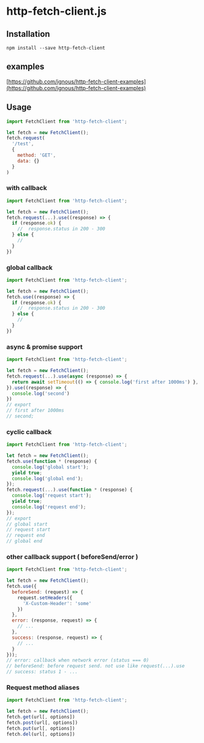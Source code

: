 # http-fetch-client.js
## Installation
```
npm install --save http-fetch-client
```

## examples
[https://github.com/ignous/http-fetch-client-examples](https://github.com/ignous/http-fetch-client-examples)

## Usage
```js
import FetchClient from 'http-fetch-client';

let fetch = new FetchClient();
fetch.request(
  '/test',
  {
    method: 'GET',
    data: {}
  }
)
```

### with callback
```js
import FetchClient from 'http-fetch-client';

let fetch = new FetchClient();
fetch.request(...).use((response) => {
  if (response.ok) {
    //  response.status in 200 - 300
  } else {
    //
  }
})
```

### global callback
```js
import FetchClient from 'http-fetch-client';

let fetch = new FetchClient();
fetch.use((response) => {
  if (response.ok) {
    //  response.status in 200 - 300
  } else {
    //
  }
})
```

### async & promise support
```js
import FetchClient from 'http-fetch-client';

let fetch = new FetchClient();
fetch.request(...).use(async (response) => {
  return await setTimeout(() => { console.log('first after 1000ms') }, 1000);
}).use((response) => {
  console.log('second')
})
// export
// first after 1000ms
// second;
```

### cyclic callback
```js
import FetchClient from 'http-fetch-client';

let fetch = new FetchClient();
fetch.use(function * (response) {
  console.log('global start');
  yield true;
  console.log('global end');
});
fetch.request(...).use(function * (response) {
  console.log('request start');
  yield true;
  console.log('request end');
});
// export
// global start
// request start
// request end
// global end
```

### other callback support ( beforeSend/error )
```js
import FetchClient from 'http-fetch-client';

let fetch = new FetchClient();
fetch.use({
  beforeSend: (request) => {
    request.setHeaders({
      'X-Custom-Header': 'some'
    })
  },
  error: (response, request) => {
    // ...
  },
  success: (response, request) => {
    // ...
  }
}));
// error: callback when network error (status === 0)
// beforeSend: before request send. not use like request(...).use
// success: status 1 - ...
```

### Request method aliases
```js
import FetchClient from 'http-fetch-client';

let fetch = new FetchClient();
fetch.get(url[, options])
fetch.post(url[, options])
fetch.put(url[, options])
fetch.del(url[, options])
```

